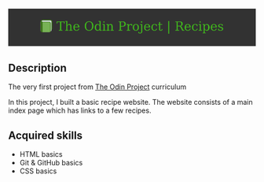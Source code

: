 ![banner](./images/banner.png)
## Description
The very first project from [The Odin Project](https://www.theodinproject.com/paths/foundations/courses/foundations/lessons/recipes) curriculum

In this project, I built a basic recipe website.
The website consists of a main index page which has links to a few recipes.
## Acquired skills
- HTML basics
- Git & GitHub basics
- CSS basics